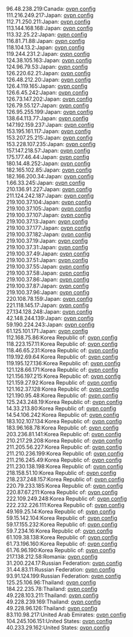 96.48.238.219:Canada: [ovpn config](vpn/96_48_238_219.ovpn)  
111.216.249.217:Japan: [ovpn config](vpn/111_216_249_217.ovpn)  
112.71.250.211:Japan: [ovpn config](vpn/112_71_250_211.ovpn)  
113.144.168.168:Japan: [ovpn config](vpn/113_144_168_168.ovpn)  
113.32.25.22:Japan: [ovpn config](vpn/113_32_25_22.ovpn)  
116.81.71.88:Japan: [ovpn config](vpn/116_81_71_88.ovpn)  
118.104.13.2:Japan: [ovpn config](vpn/118_104_13_2.ovpn)  
119.244.231.2:Japan: [ovpn config](vpn/119_244_231_2.ovpn)  
124.38.105.163:Japan: [ovpn config](vpn/124_38_105_163.ovpn)  
124.96.79.53:Japan: [ovpn config](vpn/124_96_79_53.ovpn)  
126.220.62.21:Japan: [ovpn config](vpn/126_220_62_21.ovpn)  
126.48.212.20:Japan: [ovpn config](vpn/126_48_212_20.ovpn)  
126.4.119.165:Japan: [ovpn config](vpn/126_4_119_165.ovpn)  
126.6.45.242:Japan: [ovpn config](vpn/126_6_45_242.ovpn)  
126.73.147.202:Japan: [ovpn config](vpn/126_73_147_202.ovpn)  
126.79.55.127:Japan: [ovpn config](vpn/126_79_55_127.ovpn)  
126.95.255.199:Japan: [ovpn config](vpn/126_95_255_199.ovpn)  
138.64.113.77:Japan: [ovpn config](vpn/138_64_113_77.ovpn)  
147.192.159.237:Japan: [ovpn config](vpn/147_192_159_237.ovpn)  
153.195.161.117:Japan: [ovpn config](vpn/153_195_161_117.ovpn)  
153.207.25.215:Japan: [ovpn config](vpn/153_207_25_215.ovpn)  
153.228.107.235:Japan: [ovpn config](vpn/153_228_107_235.ovpn)  
157.147.218.57:Japan: [ovpn config](vpn/157_147_218_57.ovpn)  
175.177.46.44:Japan: [ovpn config](vpn/175_177_46_44.ovpn)  
180.14.48.252:Japan: [ovpn config](vpn/180_14_48_252.ovpn)  
182.165.102.85:Japan: [ovpn config](vpn/182_165_102_85.ovpn)  
182.166.200.34:Japan: [ovpn config](vpn/182_166_200_34.ovpn)  
1.66.33.245:Japan: [ovpn config](vpn/1_66_33_245.ovpn)  
210.136.91.227:Japan: [ovpn config](vpn/210_136_91_227.ovpn)  
211.124.242.187:Japan: [ovpn config](vpn/211_124_242_187.ovpn)  
219.100.37.104:Japan: [ovpn config](vpn/219_100_37_104.ovpn)  
219.100.37.105:Japan: [ovpn config](vpn/219_100_37_105.ovpn)  
219.100.37.107:Japan: [ovpn config](vpn/219_100_37_107.ovpn)  
219.100.37.13:Japan: [ovpn config](vpn/219_100_37_13.ovpn)  
219.100.37.177:Japan: [ovpn config](vpn/219_100_37_177.ovpn)  
219.100.37.182:Japan: [ovpn config](vpn/219_100_37_182.ovpn)  
219.100.37.19:Japan: [ovpn config](vpn/219_100_37_19.ovpn)  
219.100.37.31:Japan: [ovpn config](vpn/219_100_37_31.ovpn)  
219.100.37.49:Japan: [ovpn config](vpn/219_100_37_49.ovpn)  
219.100.37.51:Japan: [ovpn config](vpn/219_100_37_51.ovpn)  
219.100.37.55:Japan: [ovpn config](vpn/219_100_37_55.ovpn)  
219.100.37.58:Japan: [ovpn config](vpn/219_100_37_58.ovpn)  
219.100.37.86:Japan: [ovpn config](vpn/219_100_37_86.ovpn)  
219.100.37.87:Japan: [ovpn config](vpn/219_100_37_87.ovpn)  
219.100.37.96:Japan: [ovpn config](vpn/219_100_37_96.ovpn)  
220.108.78.159:Japan: [ovpn config](vpn/220_108_78_159.ovpn)  
221.118.145.17:Japan: [ovpn config](vpn/221_118_145_17.ovpn)  
27.134.128.248:Japan: [ovpn config](vpn/27_134_128_248.ovpn)  
42.148.244.139:Japan: [ovpn config](vpn/42_148_244_139.ovpn)  
59.190.224.243:Japan: [ovpn config](vpn/59_190_224_243.ovpn)  
61.125.101.171:Japan: [ovpn config](vpn/61_125_101_171.ovpn)  
112.168.75.86:Korea Republic of: [ovpn config](vpn/112_168_75_86.ovpn)  
118.223.157.11:Korea Republic of: [ovpn config](vpn/118_223_157_11.ovpn)  
118.46.65.231:Korea Republic of: [ovpn config](vpn/118_46_65_231.ovpn)  
119.192.69.64:Korea Republic of: [ovpn config](vpn/119_192_69_64.ovpn)  
119.195.127.136:Korea Republic of: [ovpn config](vpn/119_195_127_136.ovpn)  
121.128.66.171:Korea Republic of: [ovpn config](vpn/121_128_66_171.ovpn)  
121.156.197.215:Korea Republic of: [ovpn config](vpn/121_156_197_215.ovpn)  
121.159.27.92:Korea Republic of: [ovpn config](vpn/121_159_27_92.ovpn)  
121.162.37.128:Korea Republic of: [ovpn config](vpn/121_162_37_128.ovpn)  
121.190.95.48:Korea Republic of: [ovpn config](vpn/121_190_95_48.ovpn)  
125.243.248.19:Korea Republic of: [ovpn config](vpn/125_243_248_19.ovpn)  
14.33.213.80:Korea Republic of: [ovpn config](vpn/14_33_213_80.ovpn)  
14.54.106.242:Korea Republic of: [ovpn config](vpn/14_54_106_242.ovpn)  
183.102.107.134:Korea Republic of: [ovpn config](vpn/183_102_107_134.ovpn)  
183.96.168.78:Korea Republic of: [ovpn config](vpn/183_96_168_78.ovpn)  
203.236.81.141:Korea Republic of: [ovpn config](vpn/203_236_81_141.ovpn)  
210.217.29.208:Korea Republic of: [ovpn config](vpn/210_217_29_208.ovpn)  
211.205.56.227:Korea Republic of: [ovpn config](vpn/211_205_56_227.ovpn)  
211.210.236.199:Korea Republic of: [ovpn config](vpn/211_210_236_199.ovpn)  
211.216.245.49:Korea Republic of: [ovpn config](vpn/211_216_245_49.ovpn)  
211.230.138.198:Korea Republic of: [ovpn config](vpn/211_230_138_198.ovpn)  
218.158.51.10:Korea Republic of: [ovpn config](vpn/218_158_51_10.ovpn)  
218.237.248.157:Korea Republic of: [ovpn config](vpn/218_237_248_157.ovpn)  
220.79.233.185:Korea Republic of: [ovpn config](vpn/220_79_233_185.ovpn)  
220.87.67.211:Korea Republic of: [ovpn config](vpn/220_87_67_211.ovpn)  
222.109.249.248:Korea Republic of: [ovpn config](vpn/222_109_249_248.ovpn)  
222.232.226.111:Korea Republic of: [ovpn config](vpn/222_232_226_111.ovpn)  
49.169.25.14:Korea Republic of: [ovpn config](vpn/49_169_25_14.ovpn)  
59.15.142.104:Korea Republic of: [ovpn config](vpn/59_15_142_104.ovpn)  
59.17.155.232:Korea Republic of: [ovpn config](vpn/59_17_155_232.ovpn)  
59.7.234.16:Korea Republic of: [ovpn config](vpn/59_7_234_16.ovpn)  
61.109.38.138:Korea Republic of: [ovpn config](vpn/61_109_38_138.ovpn)  
61.73.196.160:Korea Republic of: [ovpn config](vpn/61_73_196_160.ovpn)  
61.76.96.190:Korea Republic of: [ovpn config](vpn/61_76_96_190.ovpn)  
217.138.212.58:Romania: [ovpn config](vpn/217_138_212_58.ovpn)  
31.200.224.17:Russian Federation: [ovpn config](vpn/31_200_224_17.ovpn)  
31.44.83.11:Russian Federation: [ovpn config](vpn/31_44_83_11.ovpn)  
93.91.124.199:Russian Federation: [ovpn config](vpn/93_91_124_199.ovpn)  
125.25.106.96:Thailand: [ovpn config](vpn/125_25_106_96.ovpn)  
184.22.235.78:Thailand: [ovpn config](vpn/184_22_235_78.ovpn)  
49.228.103.211:Thailand: [ovpn config](vpn/49_228_103_211.ovpn)  
49.228.239.169:Thailand: [ovpn config](vpn/49_228_239_169.ovpn)  
49.228.96.126:Thailand: [ovpn config](vpn/49_228_96_126.ovpn)  
83.110.98.217:United Arab Emirates: [ovpn config](vpn/83_110_98_217.ovpn)  
104.245.106.151:United States: [ovpn config](vpn/104_245_106_151.ovpn)  
40.233.29.162:United States: [ovpn config](vpn/40_233_29_162.ovpn)  
